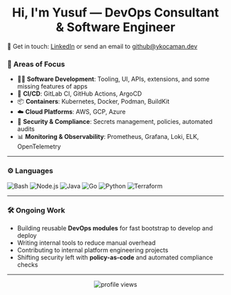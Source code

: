 <h1 align="center">Hi, I'm Yusuf — DevOps Consultant & Software Engineer</h1
--- 

📩 Get in touch: [LinkedIn](https://linkedin.com/in/ykocaman) or send an email to github@ykocaman.dev

### 🧩 Areas of Focus

- 👨‍💻 **Software Development**: Tooling, UI, APIs, extensions, and some missing features of apps
- 🔁 **CI/CD**: GitLab CI, GitHub Actions, ArgoCD
- 📦 **Containers**: Kubernetes, Docker, Podman, BuildKit
- ☁️ **Cloud Platforms**: AWS, GCP, Azure
- 🔐 **Security & Compliance**: Secrets management, policies, automated audits
- 📊 **Monitoring & Observability**: Prometheus, Grafana, Loki, ELK, OpenTelemetry

---

### ⚙️ Languages

![Bash](https://img.shields.io/badge/-Bash-4EAA25?style=flat-square&logo=gnubash&logoColor=white)
![Node.js](https://img.shields.io/badge/-Node.js-339933?style=flat-square&logo=node.js&logoColor=white)
![Java](https://img.shields.io/badge/-Java-007396?style=flat-square&logo=java&logoColor=white)
![Go](https://img.shields.io/badge/-Go-00ADD8?style=flat-square&logo=go&logoColor=white)
![Python](https://img.shields.io/badge/-Python-3776AB?style=flat-square&logo=python&logoColor=white)
![Terraform](https://img.shields.io/badge/-Terraform-623CE4?style=flat-square&logo=terraform&logoColor=white)

---

### 🛠️ Ongoing Work

- Building reusable **DevOps modules** for fast bootstrap to develop and deploy
- Writing internal tools to reduce manual overhead
- Contributing to internal platform engineering projects
- Shifting security left with **policy-as-code** and automated compliance checks

---

<!-- Optional visitors badge -->
<p align="center">
  <img src="https://komarev.com/ghpvc/?username=ykocaman&style=flat-square&color=gray" alt="profile views"/>
</p>
